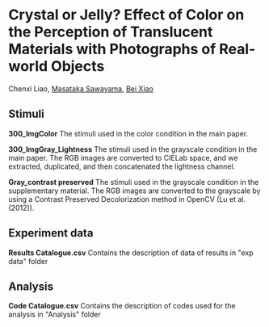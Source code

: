 # Crystal or Jelly? Effect of Color on the Perception of Translucent Materials with Photographs of Real-world Objects

Chenxi Liao, [Masataka Sawayama](https://www.mswym.com/), [Bei Xiao](https://sites.google.com/site/beixiao/?pli=1&authuser=2)

## Stimuli

**300_ImgColor**
The stimuli used in the color condition in the main paper.

**300_ImgGray_Lightness**
The stimuli used in the grayscale condition in the main paper. The RGB images are converted to CIELab space, and we extracted, duplicated, and then concatenated the lightness channel.

**Gray_contrast preserved**
The stimuli used in the grayscale condition in the supplementary material. The RGB images are converted to the grayscale by using a Contrast Preserved Decolorization method in OpenCV (Lu et al. (2012)).


## Experiment data
**Results Catalogue.csv**
Contains the description of data of results in "exp data" folder

## Analysis
**Code Catalogue.csv**
Contains the description of codes used for the analysis in "Analysis" folder




